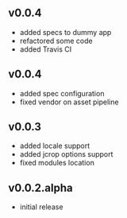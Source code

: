 ## v0.0.4

* added specs to dummy app
* refactored some code
* added Travis CI


## v0.0.4

* added spec configuration
* fixed vendor on asset pipeline


## v0.0.3

* added locale support
* added jcrop options support
* fixed modules location

## v0.0.2.alpha

* initial release